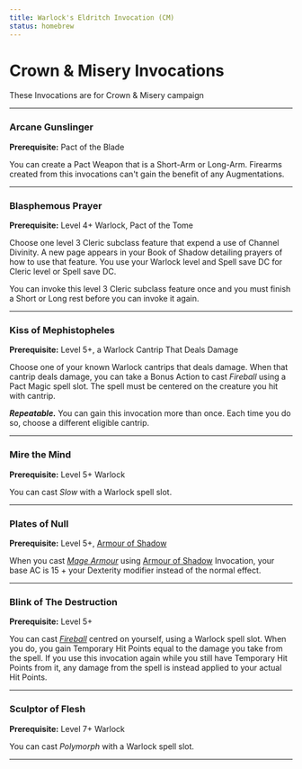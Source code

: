 ```yaml
---
title: Warlock's Eldritch Invocation (CM)
status: homebrew
---
```


# Crown & Misery Invocations

These Invocations are for Crown & Misery campaign

---

### Arcane Gunslinger

**Prerequisite:** Pact of the Blade

You can create a Pact Weapon that is a Short-Arm or Long-Arm. Firearms created from this invocations can't gain the benefit of any Augmentations.

---

### Blasphemous Prayer

**Prerequisite:** Level 4+ Warlock, Pact of the Tome

Choose one level 3 Cleric subclass feature that expend a use of Channel Divinity. A new page appears in your Book of Shadow detailing prayers of how to use that feature. You use your Warlock level and Spell save DC for Cleric level or Spell save DC.

You can invoke this level 3 Cleric subclass feature once and you must finish a Short or Long rest before you can invoke it again.

---

### Kiss of Mephistopheles

**Prerequisite:** Level 5+, a Warlock Cantrip That Deals Damage

Choose one of your known Warlock cantrips that deals damage. When that cantrip deals damage, you can take a Bonus Action to cast *Fireball* using a Pact Magic spell slot. The spell must be centered on the creature you hit with cantrip.

***Repeatable.*** You can gain this invocation more than once. Each time you do so, choose a different eligible cantrip.

---

### Mire the Mind

**Prerequisite:** Level 5+ Warlock

You can cast *Slow* with a Warlock spell slot.

---

### Plates of Null

**Prerequisite:** Level 5+, [Armour of Shadow](phb24.md#armour-of-shadows)

When you cast *[Mage Armour](../../../spells/description/core/level-1.md#mage-armour)* using [Armour of Shadow](phb24.md#armour-of-shadows) Invocation, your base AC is 15 + your Dexterity modifier instead of the normal effect.

---

### Blink of The Destruction

**Prerequisite:** Level 5+

You can cast *[Fireball](../../../spells/description/core/level-3.md#fireball)* centred on yourself, using a Warlock spell slot. When you do, you gain Temporary Hit Points equal to the damage you take from the spell. If you use this invocation again while you still have Temporary Hit Points from it, any damage from the spell is instead applied to your actual Hit Points.

---

### Sculptor of Flesh

**Prerequisite:** Level 7+ Warlock

You can cast *Polymorph* with a Warlock spell slot.

---

